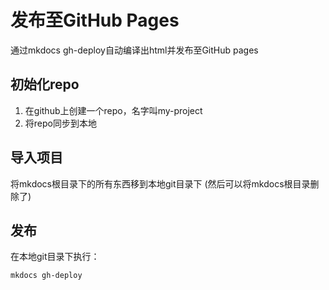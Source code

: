 # 发布至GitHub Pages

通过mkdocs gh-deploy自动编译出html并发布至GitHub pages

## 初始化repo

1. 在github上创建一个repo，名字叫my-project
2. 将repo同步到本地

## 导入项目

将mkdocs根目录下的所有东西移到本地git目录下 (然后可以将mkdocs根目录删除了)

## 发布

在本地git目录下执行：


```
mkdocs gh-deploy
```